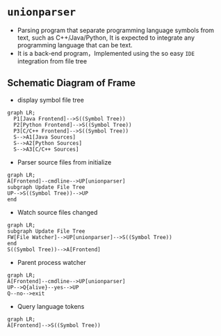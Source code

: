 # `unionparser`
- Parsing program that separate programming language symbols from text, such as C++/Java/Python,  It is expected to integrate any programming language that can be text.
- It is a back-end program，Implemented using the so easy `IDE` integration from file tree



## Schematic Diagram of Frame
- display symbol file tree
```mermaid
graph LR;
  P1[Java Frontend]-->S((Symbol Tree))
  P2[Python Frontend]-->S((Symbol Tree))
  P3[C/C++ Frontend]-->S((Symbol Tree))
  S-->A1[Java Sources]
  S-->A2[Python Sources]
  S-->A3[C/C++ Sources]
```

- Parser source files from initialize

```mermaid
graph LR;
A[Frontend]--cmdline-->UP[unionparser]
subgraph Update File Tree
UP-->S((Symbol Tree))-->UP
end
```

- Watch source files changed

```mermaid
graph LR;
subgraph Update File Tree
FW[File Watcher]-->UP[unionparser]-->S((Symbol Tree))
end
S((Symbol Tree))-->A[Frontend]
```

- Parent process watcher

```mermaid
graph LR;
A[Frontend]--cmdline-->UP[unionparser]
UP-->Q{alive}--yes-->UP
Q--no-->exit
```

- Query language tokens

```mermaid
graph LR;
A[Frontend]-->S((Symbol Tree))
```

